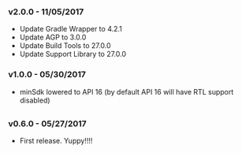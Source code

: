 ### v2.0.0 - 11/05/2017
 - Update Gradle Wrapper to 4.2.1
 - Update AGP to 3.0.0
 - Update Build Tools to 27.0.0
 - Update Support Library to 27.0.0
### v1.0.0 - 05/30/2017
 - minSdk lowered to API 16 (by default API 16 will have RTL support disabled)
##
### v0.6.0 - 05/27/2017
 - First release. Yuppy!!!!

